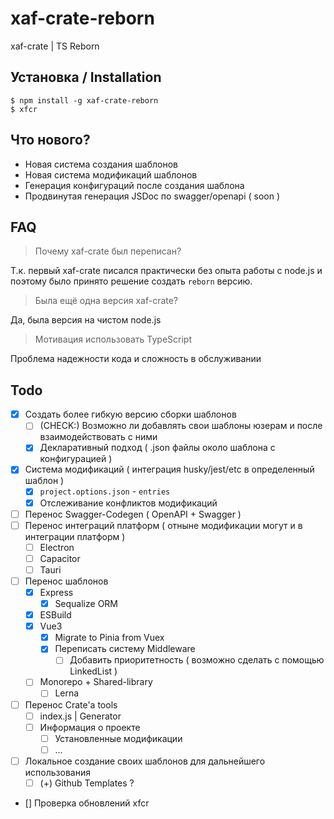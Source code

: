 # xaf-crate-reborn

xaf-crate | TS Reborn

## Установка / Installation

```
$ npm install -g xaf-crate-reborn
$ xfcr
```

## Что нового?

- Новая система создания шаблонов
- Новая система модификаций шаблонов
- Генерация конфигураций после создания шаблона
- Продвинутая генерация JSDoc по swagger/openapi ( soon )

## FAQ

> Почему xaf-crate был переписан?

Т.к. первый xaf-crate писался практически без опыта работы с node.js и поэтому было принято решение создать `reborn` версию.

> Была ещё одна версия xaf-crate?

Да, была версия на чистом node.js

> Мотивация использовать TypeScript

Проблема надежности кода и сложность в обслуживании

## Todo

- [x] Создать более гибкую версию сборки шаблонов
  - [ ] (CHECK:) Возможно ли добавлять свои шаблоны юзерам и после взаимодействовать с ними
  - [x] Декларативный подход ( .json файлы около шаблона с конфигурацией )
- [x] Система модификаций ( интеграция husky/jest/etc в определенный шаблон )
  - [x] `project.options.json` - `entries`
  - [x] Отслеживание конфликтов модификаций
- [ ] Перенос Swagger-Codegen ( OpenAPI + Swagger )
- [ ] Перенос интеграций платформ ( отныне модификации могут и в интеграции платформ )
  - [ ] Electron
  - [ ] Capacitor
  - [ ] Tauri
- [ ] Перенос шаблонов
  - [x] Express
    - [x] Sequalize ORM
  - [x] ESBuild
  - [x] Vue3
    - [x] Migrate to Pinia from Vuex
    - [x] Переписать систему Middleware
      - [ ] Добавить приоритетность ( возможно сделать с помощью LinkedList )
  - [ ] Monorepo + Shared-library
    - [ ] Lerna
- [ ] Перенос Crate'а tools
  - [ ] index.js | Generator
  - [ ] Информация о проекте
    - [ ] Установленные модификации
    - [ ] ...
- [ ] Локальное создание своих шаблонов для дальнейшего использования
  - [ ] (+) Github Templates ?
- [] Проверка обновлений xfcr
